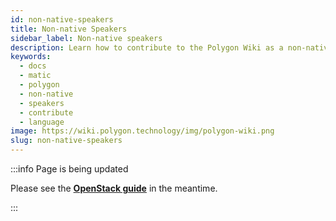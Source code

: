 ```yaml
---
id: non-native-speakers
title: Non-native Speakers
sidebar_label: Non-native speakers
description: Learn how to contribute to the Polygon Wiki as a non-native speaker.
keywords:
  - docs
  - matic
  - polygon
  - non-native
  - speakers
  - contribute
  - language
image: https://wiki.polygon.technology/img/polygon-wiki.png
slug: non-native-speakers
---
```


:::info Page is being updated

Please see the 
**[OpenStack guide](https://docs.openstack.org/doc-contrib-guide/non-native-english-speakers.html)**
in the meantime.

:::
